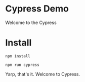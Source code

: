 # Cypress Demo

Welcome to the Cypress

# Install

`npm install`

`npm run cypress`

Yarp, that's it. Welcome to Cypress.